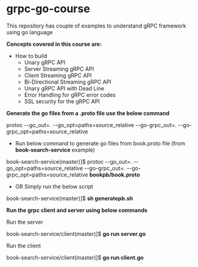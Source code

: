 # grpc-go-course

This repository has couple of examples to understand gRPC framework using go language

**Concepts covered in this course are:**
- How to build 
  -   Unary gRPC API
  -   Server Streaming gRPC API
  -   Client Streaming gRPC API
  -   Bi-Directional Streaming gRPC API
  -   Unary gRPC API with Dead Line
  -   Error Handling for gRPC error codes
  -   SSL security for the gRPC API


**Generate the go files from a .proto file use the below command**
  
  protoc --go_out=. --go_opt=paths=source_relative --go-grpc_out=. --go-grpc_opt=paths=source_relative **<proto file path>**
  
  -  Run below command to generate go files from book.proto file (from **book-search-service** example)
    
   book-search-service(master)]$  protoc --go_out=. --go_opt=paths=source_relative --go-grpc_out=. --go-grpc_opt=paths=source_relative **bookpb/book.proto**
  
  -  OR Simply run the below script
    
   book-search-service(master)]$ **sh generatepb.sh**
  
  
**Run the grpc client and server using below commands**

 Run the server
 
   book-search-service/client(master)]$ **go run server.go**
 
 Run the client
 
   book-search-service/client(master)]$ **go run client.go**
 
 
